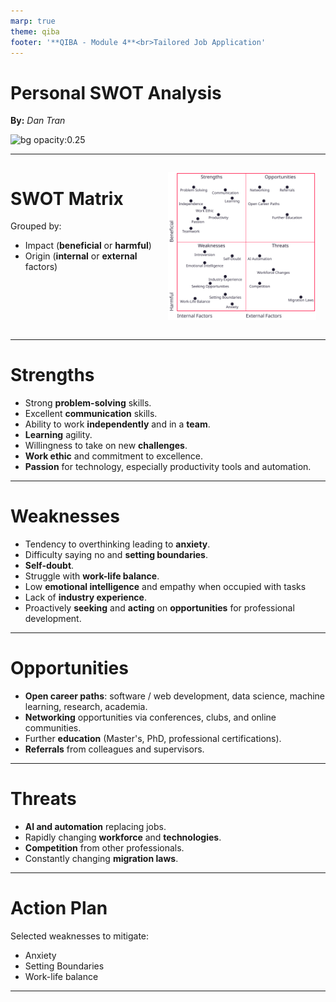 ```yaml
---
marp: true
theme: qiba
footer: '**QIBA - Module 4**<br>Tailored Job Application'
---
```


<!-- 
_class: title
-->


<script type="module">
import mermaid from 'https://cdn.jsdelivr.net/npm/mermaid@10.0.0/dist/mermaid.esm.min.mjs';
mermaid.initialize({ startOnLoad: true });

window.addEventListener('vscode.markdown.updateContent', function() { mermaid.init() });
</script>

<div class="title-header">

# Personal SWOT Analysis

**By:** *Dan Tran*

</div>

![bg opacity:0.25](https://t3.ftcdn.net/jpg/04/26/06/20/360_F_426062028_4X9WcmpuQTtXnIqldSqffb9ntLINc6TX.jpg)

---

<div style="display: flex">

<div style="flex: 0.5">

# SWOT Matrix

Grouped by:

- Impact (**beneficial** or **harmful**)
- Origin (**internal** or **external** factors)

</div>

<div style="flex: 0.47">

![Mermaid](./Personal_SWOT.mermaid.svg)

</div>

</div>

---

# Strengths

- Strong **problem-solving** skills.
- Excellent **communication** skills.
- Ability to work **independently** and in a **team**.
- **Learning** agility.
- Willingness to take on new **challenges**.
- **Work ethic** and commitment to excellence.
- **Passion** for technology, especially productivity tools and automation.

---

# Weaknesses

- Tendency to overthinking leading to **anxiety**.
- Difficulty saying no and **setting boundaries**.
- **Self-doubt**.
- Struggle with **work-life balance**.
- Low **emotional intelligence** and empathy when occupied with tasks
- Lack of **industry experience**.
- Proactively **seeking** and **acting** on **opportunities** for professional development.

---

# Opportunities

- **Open career paths**: software / web development, data science, machine learning, research, academia.
- **Networking** opportunities via conferences, clubs, and online communities.
- Further **education** (Master's, PhD, professional certifications).
- **Referrals** from colleagues and supervisors.

---

# Threats

- **AI and automation** replacing jobs.
- Rapidly changing **workforce** and **technologies**.
- **Competition** from other professionals.
- Constantly changing **migration laws**.

---

# Action Plan

Selected weaknesses to mitigate:

- Anxiety
- Setting Boundaries
- Work-life balance

---

